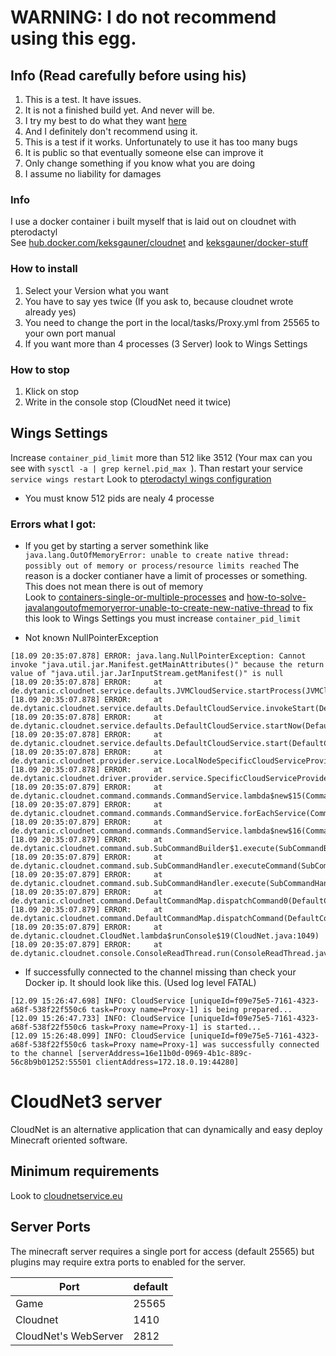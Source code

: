 <h1 color="red">WARNING: I do not recommend using this egg.

## Info (Read carefully before using his)
1. This is a test. It have issues.
2. It is not a finished build yet. And never will be.
3. I try my best to do what they want [here](https://github.com/parkervcp/eggs/issues/1245)
4. And I definitely don't recommend using it.
5. This is a test if it works. Unfortunately to use it has too many bugs
6. It is public so that eventually someone else can improve it
7. Only change something if you know what you are doing
8. I assume no liability for damages

### Info
I use a docker container i built myself that is laid out on cloudnet with pterodactyl\
See [hub.docker.com/keksgauner/cloudnet](https://hub.docker.com/r/keksgauner/cloudnet) and [keksgauner/docker-stuff](https://github.com/keksgauner/docker-stuff/blob/main/pterodactyl/images/cloudnet)

### How to install
1. Select your Version what you want
2. You have to say yes twice (If you ask to, because cloudnet wrote already yes)
3. You need to change the port in the local/tasks/Proxy.yml from 25565 to your own port manual
4. If you want more than 4 processes (3 Server) look to Wings Settings

### How to stop
1. Klick on stop
2. Write in the console stop (CloudNet need it twice)

## Wings Settings
Increase `container_pid_limit` more than 512 like 3512 (Your max can you see with `sysctl -a | grep kernel.pid_max `). Than restart your service `service wings restart` Look to [pterodactyl wings configuration](https://pterodactyl.io/wings/1.0/configuration.html)
- You must know 512 pids are nealy 4 processe

### Errors what I got:
- If you get by starting a server somethink like 
`java.lang.OutOfMemoryError: unable to create native thread: possibly out of memory or process/resource limits reached`
The reason is a docker contianer have a limit of processes or something. This does not mean there is out of memory\
Look to [containers-single-or-multiple-processes](https://www.tutorialworks.com/containers-single-or-multiple-processes) and [how-to-solve-javalangoutofmemoryerror-unable-to-create-new-native-thread](http://www.mastertheboss.com/jbossas/monitoring/how-to-solve-javalangoutofmemoryerror-unable-to-create-new-native-thread) to fix this look to Wings Settings you must increase `container_pid_limit`

- Not known NullPointerException
```
[18.09 20:35:07.878] ERROR: java.lang.NullPointerException: Cannot invoke "java.util.jar.Manifest.getMainAttributes()" because the return value of "java.util.jar.JarInputStream.getManifest()" is null
[18.09 20:35:07.878] ERROR:     at de.dytanic.cloudnet.service.defaults.JVMCloudService.startProcess(JVMCloudService.java:187)
[18.09 20:35:07.878] ERROR:     at de.dytanic.cloudnet.service.defaults.DefaultCloudService.invokeStart(DefaultCloudService.java:275)
[18.09 20:35:07.878] ERROR:     at de.dytanic.cloudnet.service.defaults.DefaultCloudService.startNow(DefaultCloudService.java:259)
[18.09 20:35:07.878] ERROR:     at de.dytanic.cloudnet.service.defaults.DefaultCloudService.start(DefaultCloudService.java:236)
[18.09 20:35:07.878] ERROR:     at de.dytanic.cloudnet.provider.service.LocalNodeSpecificCloudServiceProvider.setCloudServiceLifeCycle(LocalNodeSpecificCloudServiceProvider.java:143)
[18.09 20:35:07.878] ERROR:     at de.dytanic.cloudnet.driver.provider.service.SpecificCloudServiceProvider.start(SpecificCloudServiceProvider.java:103)
[18.09 20:35:07.879] ERROR:     at de.dytanic.cloudnet.command.commands.CommandService.lambda$new$15(CommandService.java:187)
[18.09 20:35:07.879] ERROR:     at de.dytanic.cloudnet.command.commands.CommandService.forEachService(CommandService.java:294)
[18.09 20:35:07.879] ERROR:     at de.dytanic.cloudnet.command.commands.CommandService.lambda$new$16(CommandService.java:186)
[18.09 20:35:07.879] ERROR:     at de.dytanic.cloudnet.command.sub.SubCommandBuilder$1.execute(SubCommandBuilder.java:64)
[18.09 20:35:07.879] ERROR:     at de.dytanic.cloudnet.command.sub.SubCommandHandler.executeCommand(SubCommandHandler.java:135)
[18.09 20:35:07.879] ERROR:     at de.dytanic.cloudnet.command.sub.SubCommandHandler.execute(SubCommandHandler.java:112)
[18.09 20:35:07.879] ERROR:     at de.dytanic.cloudnet.command.DefaultCommandMap.dispatchCommand0(DefaultCommandMap.java:227)
[18.09 20:35:07.879] ERROR:     at de.dytanic.cloudnet.command.DefaultCommandMap.dispatchCommand(DefaultCommandMap.java:204)
[18.09 20:35:07.879] ERROR:     at de.dytanic.cloudnet.CloudNet.lambda$runConsole$19(CloudNet.java:1049)
[18.09 20:35:07.879] ERROR:     at de.dytanic.cloudnet.console.ConsoleReadThread.run(ConsoleReadThread.java:48)
```

- If successfully connected to the channel missing than check your Docker ip. It should look like this. (Used log level FATAL)
```
[12.09 15:26:47.698] INFO: CloudService [uniqueId=f09e75e5-7161-4323-a68f-538f22f550c6 task=Proxy name=Proxy-1] is being prepared...
[12.09 15:26:47.733] INFO: CloudService [uniqueId=f09e75e5-7161-4323-a68f-538f22f550c6 task=Proxy name=Proxy-1] is started...
[12.09 15:26:48.099] INFO: CloudService [uniqueId=f09e75e5-7161-4323-a68f-538f22f550c6 task=Proxy name=Proxy-1] was successfully connected to the channel [serverAddress=16e11b0d-0969-4b1c-889c-56c8b9b01252:55501 clientAddress=172.18.0.19:44280]
```

# CloudNet3 server
CloudNet is an alternative application that can dynamically and easy deploy Minecraft oriented software.

## Minimum requirements
Look to [cloudnetservice.eu](https://cloudnetservice.eu/docs/3.4/setup/requirements)

## Server Ports
The minecraft server requires a single port for access (default 25565) but plugins may require extra ports to enabled for the server.


| Port  | default |
|-------|---------|
| Game | 25565 |
| Cloudnet | 1410 |
| CloudNet's WebServer | 2812 |
